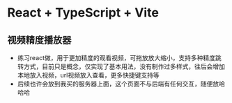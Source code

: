 # React + TypeScript + Vite
## 视频精度播放器 ##
 - 练习react做，用于更加精度的观看视频，可拖放放大缩小，支持多种精度跳转方式，目前只是概念，仅实现了基本用法，没有制作过多样式，往后会增加本地放入视频，url视频放入查看，更多快捷键支持等
 - 后续也许会放到我买的服务器上面，这个页面不与后端有任何交互，随便放哈哈哈
